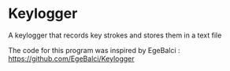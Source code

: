 # Keylogger
A keylogger that records key strokes and stores them in a text file

The code for this program was inspired by EgeBalci : https://github.com/EgeBalci/Keylogger

